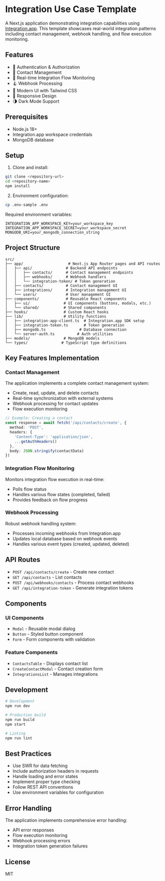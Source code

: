 # Integration Use Case Template

A Next.js application demonstrating integration capabilities using [Integration.app](https://integration.app). This template showcases real-world integration patterns including contact management, webhook handling, and flow execution monitoring.

## Features

- 🔐 Authentication & Authorization
- 👥 Contact Management
- 🔄 Real-time Integration Flow Monitoring
- 🪝 Webhook Processing
- 🎨 Modern UI with Tailwind CSS
- 📱 Responsive Design
- 🌗 Dark Mode Support

## Prerequisites

- Node.js 18+
- Integration.app workspace credentials
- MongoDB database

## Setup

1. Clone and install:
```bash
git clone <repository-url>
cd <repository-name>
npm install
```

2. Environment configuration:
```bash
cp .env-sample .env
```

Required environment variables:
```env
INTEGRATION_APP_WORKSPACE_KEY=your_workspace_key
INTEGRATION_APP_WORKSPACE_SECRET=your_workspace_secret
MONGODB_URI=your_mongodb_connection_string
```

## Project Structure

```
src/
├── app/                    # Next.js App Router pages and API routes
│   ├── api/               # Backend API endpoints
│   │   ├── contacts/      # Contact management endpoints
│   │   ├── webhooks/      # Webhook handlers
│   │   └── integration-token/ # Token generation
│   ├── contacts/          # Contact management UI
│   ├── integrations/      # Integration management UI
│   └── users/             # User management UI
├── components/            # Reusable React components
│   ├── ui/               # UI components (buttons, modals, etc.)
│   └── shared/           # Shared components
├── hooks/                # Custom React hooks
├── lib/                  # Utility functions
│   ├── integration-app-client.ts  # Integration.app SDK setup
│   ├── integration-token.ts       # Token generation
│   ├── mongodb.ts               # Database connection
│   └── server-auth.ts          # Auth utilities
├── models/               # MongoDB models
└── types/               # TypeScript type definitions
```

## Key Features Implementation

### Contact Management

The application implements a complete contact management system:

- Create, read, update, and delete contacts
- Real-time synchronization with external systems
- Webhook processing for contact updates
- Flow execution monitoring

```typescript
// Example: Creating a contact
const response = await fetch('/api/contacts/create', {
  method: 'POST',
  headers: {
    'Content-Type': 'application/json',
    ...getAuthHeaders()
  },
  body: JSON.stringify(contactData)
})
```

### Integration Flow Monitoring

Monitors integration flow execution in real-time:

- Polls flow status
- Handles various flow states (completed, failed)
- Provides feedback on flow progress

### Webhook Processing

Robust webhook handling system:

- Processes incoming webhooks from Integration.app
- Updates local database based on webhook events
- Handles various event types (created, updated, deleted)

## API Routes

- `POST /api/contacts/create` - Create new contact
- `GET /api/contacts` - List contacts
- `POST /api/webhooks/contacts` - Process contact webhooks
- `GET /api/integration-token` - Generate integration tokens

## Components

### UI Components

- `Modal` - Reusable modal dialog
- `Button` - Styled button component
- `Form` - Form components with validation

### Feature Components

- `ContactsTable` - Displays contact list
- `CreateContactModal` - Contact creation form
- `IntegrationsList` - Manages integrations

## Development

```bash
# Development
npm run dev

# Production build
npm run build
npm start

# Linting
npm run lint
```

## Best Practices

- Use SWR for data fetching
- Include authorization headers in requests
- Handle loading and error states
- Implement proper type checking
- Follow REST API conventions
- Use environment variables for configuration

## Error Handling

The application implements comprehensive error handling:

- API error responses
- Flow execution monitoring
- Webhook processing errors
- Integration token generation failures

## License

MIT